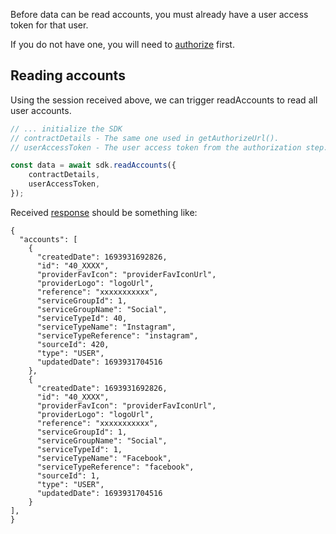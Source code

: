 Before data can be read accounts, you must already have a user access token for that user.

If you do not have one, you will need to [authorize](./authorize.html) first.

## Reading accounts
Using the session received above, we can trigger readAccounts to read all user accounts.


```typescript
// ... initialize the SDK
// contractDetails - The same one used in getAuthorizeUrl().
// userAccessToken - The user access token from the authorization step.

const data = await sdk.readAccounts({
    contractDetails,
    userAccessToken,
});
```

Received [response](../../types/Types.ReadAccountsResponse.html) should be something like:

```
{
  "accounts": [
    {
      "createdDate": 1693931692826,
      "id": "40_XXXX",
      "providerFavIcon": "providerFavIconUrl",
      "providerLogo": "logoUrl",
      "reference": "xxxxxxxxxxx",
      "serviceGroupId": 1,
      "serviceGroupName": "Social",
      "serviceTypeId": 40,
      "serviceTypeName": "Instagram",
      "serviceTypeReference": "instagram",
      "sourceId": 420,
      "type": "USER",
      "updatedDate": 1693931704516
    },
    {
      "createdDate": 1693931692826,
      "id": "40_XXXX",
      "providerFavIcon": "providerFavIconUrl",
      "providerLogo": "logoUrl",
      "reference": "xxxxxxxxxxx",
      "serviceGroupId": 1,
      "serviceGroupName": "Social",
      "serviceTypeId": 1,
      "serviceTypeName": "Facebook",
      "serviceTypeReference": "facebook",
      "sourceId": 1,
      "type": "USER",
      "updatedDate": 1693931704516
    }
],
}
```
